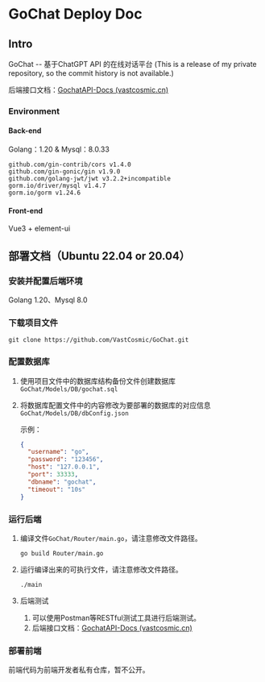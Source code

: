 # GoChat Deploy Doc

## Intro

GoChat -- 基于ChatGPT API 的在线对话平台
(This is a release of my private repository, so the commit history is not available.)


后端接口文档：[GochatAPI-Docs (vastcosmic.cn)](https://site.vastcosmic.cn/p/gochatapi-docs/)

### Environment 

#### Back-end

Golang：1.20  &  Mysql：8.0.33

	github.com/gin-contrib/cors v1.4.0
	github.com/gin-gonic/gin v1.9.0
	github.com/golang-jwt/jwt v3.2.2+incompatible
	gorm.io/driver/mysql v1.4.7
	gorm.io/gorm v1.24.6
#### Front-end

Vue3 + element-ui

## 部署文档（Ubuntu 22.04 or 20.04）

### 安装并配置后端环境

Golang 1.20、Mysql 8.0

### 下载项目文件

```
git clone https://github.com/VastCosmic/GoChat.git
```

### 配置数据库

1. 使用项目文件中的数据库结构备份文件创建数据库`GoChat/Models/DB/gochat.sql`

2. 将数据库配置文件中的内容修改为要部署的数据库的对应信息`GoChat/Models/DB/dbConfig.json`

   示例：

   ```json
   {
     "username": "go",
     "password": "123456",
     "host": "127.0.0.1",
     "port": 33333,
     "dbname": "gochat",
     "timeout": "10s"
   }
   ```

### 运行后端

1. 编译文件`GoChat/Router/main.go`，请注意修改文件路径。

   ```shell
   go build Router/main.go
   ```

2. 运行编译出来的可执行文件，请注意修改文件路径。

   ```
   ./main
   ```

3. 后端测试
   1. 可以使用Postman等RESTful测试工具进行后端测试。
   2. 后端接口文档：[GochatAPI-Docs (vastcosmic.cn)](https://site.vastcosmic.cn/p/gochatapi-docs/)

### 部署前端

前端代码为前端开发者私有仓库，暂不公开。